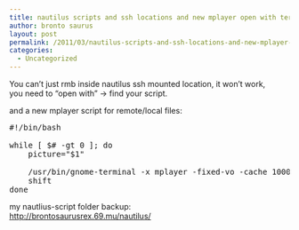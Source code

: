 ```yaml
---
title: nautilus scripts and ssh locations and new mplayer open with terminal
author: bronto saurus
layout: post
permalink: /2011/03/nautilus-scripts-and-ssh-locations-and-new-mplayer-open-with-terminal/
categories:
  - Uncategorized
---
```

You can&#8217;t just rmb inside nautilus ssh mounted location, it won&#8217;t work,  
you need to &#8220;open with&#8221; -> find your script.

and a new mplayer script for remote/local files:

<pre lang="bash">#!/bin/bash

while [ $# -gt 0 ]; do
	picture="$1"
	
	/usr/bin/gnome-terminal -x mplayer -fixed-vo -cache 10000 "$picture" -fs
	shift
done
</pre>

my nautlius-script folder backup:  
<http://brontosaurusrex.69.mu/nautilus/>
